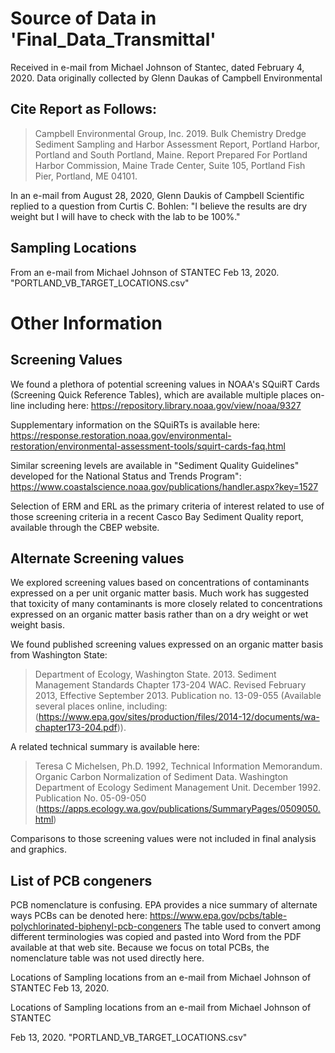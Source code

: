 #  Source of Data in 'Final_Data_Transmittal'

Received in e-mail from Michael Johnson of Stantec, dated February 4, 2020.
Data originally collected by Glenn Daukas of Campbell Environmental

## Cite Report as Follows:
>Campbell Environmental Group, Inc. 2019.  Bulk Chemistry Dredge Sediment Sampling
and Harbor Assessment Report, Portland Harbor, Portland and South Portland,
Maine. Report Prepared For Portland Harbor Commission, Maine Trade Center, Suite 105,
Portland Fish Pier, Portland, ME 04101.

In an e-mail from August 28, 2020, Glenn Daukis of Campbell Scientific replied to a 
question from Curtis C. Bohlen: "I believe the results are dry weight but I will 
have to check with the lab to be 100%."

## Sampling Locations
From an e-mail from Michael Johnson of STANTEC
Feb 13, 2020. "PORTLAND_VB_TARGET_LOCATIONS.csv"


# Other  Information
## Screening Values
We found a plethora of potential screening values in  NOAA's SQuiRT Cards 
(Screening Quick Reference Tables), which are available multiple places on-line 
including here: https://repository.library.noaa.gov/view/noaa/9327

Supplementary information on the SQuiRTs is available here:
https://response.restoration.noaa.gov/environmental-restoration/environmental-assessment-tools/squirt-cards-faq.html

Similar screening levels are available in "Sediment Quality Guidelines"
developed for the National Status and Trends Program":
https://www.coastalscience.noaa.gov/publications/handler.aspx?key=1527

Selection of ERM and ERL as the primary criteria of interest related to use of 
those screening criteria in a recent Casco Bay Sediment Quality report,
available through the CBEP website.

## Alternate Screening values
We  explored screening values based on concentrations of contaminants
expressed on a per unit organic matter basis.  Much work has suggested that 
toxicity of many contaminants is more closely related to concentrations
expressed on an organic matter basis rather than on a dry weight or wet weight 
basis.

We found published screening values expressed on an organic matter basis from 
Washington State:
> Department of Ecology, Washington State. 2013. Sediment Management Standards
Chapter 173-204 WAC. Revised February 2013, Effective September 2013.
Publication no. 13-09-055
(Available several places online, including:
(https://www.epa.gov/sites/production/files/2014-12/documents/wa-chapter173-204.pdf)).

A  related technical summary is available here:
> Teresa C Michelsen, Ph.D. 1992,  Technical Information Memorandum. Organic 
Carbon Normalization of Sediment Data. Washington Department of Ecology
Sediment Management Unit.  December 1992. Publication No. 05-09-050
(https://apps.ecology.wa.gov/publications/SummaryPages/0509050.html)

Comparisons to those screening values were not included in final analysis and
graphics.

## List of PCB congeners
PCB nomenclature is confusing.  EPA provides a nice summary of alternate ways
PCBs can be denoted here:
https://www.epa.gov/pcbs/table-polychlorinated-biphenyl-pcb-congeners
The table used to convert among different terminologies was copied 
and pasted into Word from the PDF available at that web site. Because we focus on 
total PCBs, the nomenclature table was not used directly here.


 







 
 
Locations of Sampling locations from an e-mail from Michael Johnson of STANTEC Feb 13, 2020.
 
Locations of Sampling locations from an e-mail from Michael Johnson of STANTEC
 

Feb 13, 2020. "PORTLAND_VB_TARGET_LOCATIONS.csv"
